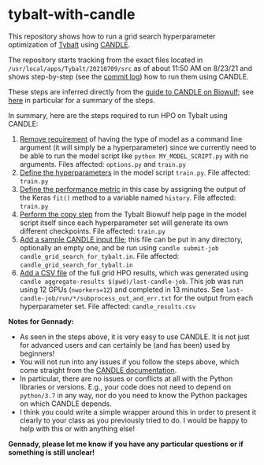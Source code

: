 # tybalt-with-candle

This repository shows how to run a grid search hyperparameter optimization of [Tybalt](https://hpc.nih.gov/apps/Tybalt.html) using [CANDLE](https://hpc.nih.gov/apps/candle).

The repository starts tracking from the exact files located in `/usr/local/apps/Tybalt/20210709/src` as of about 11:50 AM on 8/23/21 and shows step-by-step (see the [commit log](https://github.com/andrew-weisman/tybalt-with-candle/commits/main)) how to run them using CANDLE.

These steps are inferred directly from the [guide to CANDLE on Biowulf](https://hpc.nih.gov/apps/candle); see [here](https://hpc.nih.gov/apps/candle/#usage_summary) in particular for a summary of the steps.

In summary, here are the steps required to run HPO on Tybalt using CANDLE:

1. [Remove requirement](https://github.com/andrew-weisman/tybalt-with-candle/commit/721b0f18a8636ad496091a3db7abd41b5a4e6ed8) of having the type of model as a command line argument (it will simply be a hyperparameter) since we currently need to be able to run the model script like `python MY_MODEL_SCRIPT.py` with no arguments. Files affected: `options.py` and `train.py`
1. [Define the hyperparameters](https://github.com/andrew-weisman/tybalt-with-candle/commit/801bfa9a5071b29da9f12d1854590e6fdc646080) in the model script `train.py`. File affected: `train.py`
1. [Define the performance metric](https://github.com/andrew-weisman/tybalt-with-candle/commit/84fbddd2105c0ff591de80016ec0616d8ae53e91) in this case by assigning the output of the Keras `fit()` method to a variable named `history`. File affected: `train.py`
1. [Perform the copy step](https://github.com/andrew-weisman/tybalt-with-candle/commit/84be9e9a9d42c3cda2e4fd1e39b7de72ec94e46c) from the Tybalt Biowulf help page in the model script itself since each hyperparameter set will generate its own different checkpoints. File affected: `train.py`
1. [Add a sample CANDLE input file](https://github.com/andrew-weisman/tybalt-with-candle/commit/2ad3086eeec6975fe3a74107d9d9c4ecde1507d2); this file can be put in any directory, optionally an empty one, and be run using `candle submit-job candle_grid_search_for_tybalt.in`. File affected: `candle_grid_search_for_tybalt.in`
1. [Add a CSV file](https://github.com/andrew-weisman/tybalt-with-candle/commit/903d92b8f0f8cfc11fe2f9ef7dea1ca7ceebb77b) of the full grid HPO results, which was generated using `candle aggregate-results $(pwd)/last-candle-job`. This job was run using 12 GPUs (`nworkers=12`) and completed in 13 minutes. See `last-candle-job/run/*/subprocess_out_and_err.txt` for the output from each hyperparameter set. File affected: `candle_results.csv`

**Notes for Gennady:**

* As seen in the steps above, it is very easy to use CANDLE. It is not just for advanced users and can certainly be (and has been) used by beginners!
* You will not run into any issues if you follow the steps above, which come straight from the [CANDLE documentation](https://hpc.nih.gov/apps/candle).
* In particular, there are no issues or conflicts at all with the Python libraries or versions. E.g., your code does not need to depend on `python/3.7` in any way, nor do you need to know the Python packages on which CANDLE depends.
* I think you could write a simple wrapper around this in order to present it clearly to your class as you previously tried to do. I would be happy to help with this or with anything else!

**Gennady, please let me know if you have any particular questions or if something is still unclear!**
